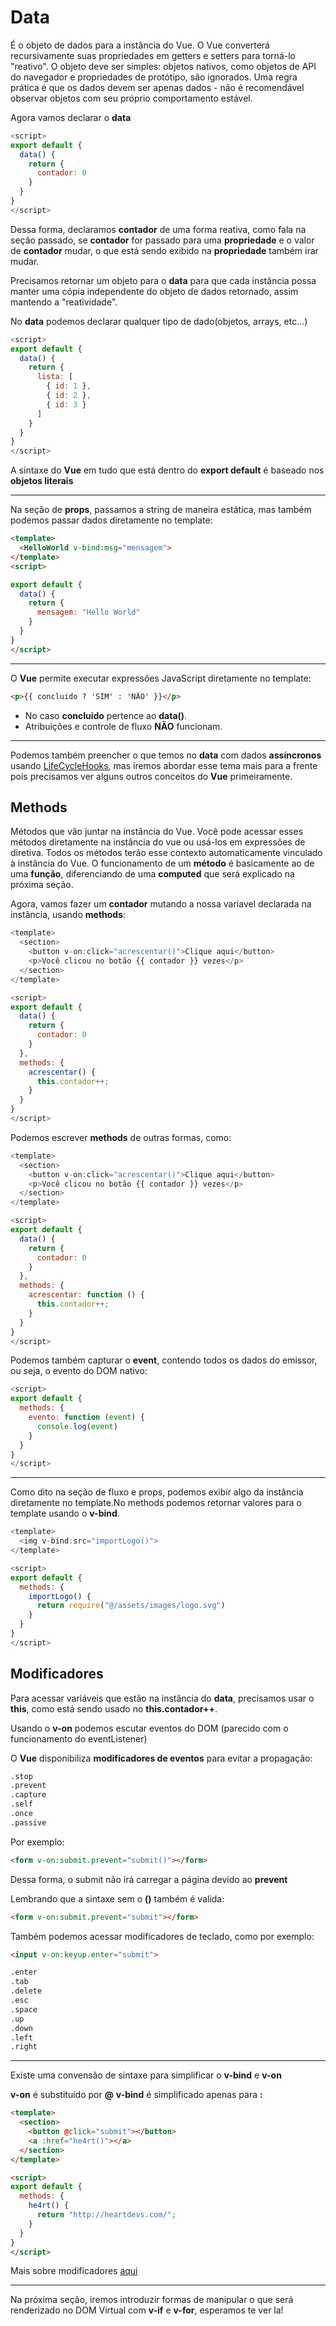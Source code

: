 # Data

É o objeto de dados para a instância do Vue. O Vue converterá recursivamente suas propriedades em getters e setters para torná-lo "reativo". O objeto deve ser simples: objetos nativos, como objetos de API do navegador e propriedades de protótipo, são ignorados. Uma regra prática é que os dados devem ser apenas dados - não é recomendável observar objetos com seu próprio comportamento estável.

Agora vamos declarar o **data**

```js
<script>
export default {
  data() {
    return {
      contador: 0
    }
  }
}
</script>
```

Dessa forma, declaramos **contador** de uma forma reativa, como fala na seção passado, se **contador** for passado para uma **propriedade** e o valor de **contador** mudar, o que está sendo exibido na **propriedade** também irar mudar.

Precisamos retornar um objeto para o **data** para que cada instância possa manter uma cópia independente do objeto de dados retornado, assim mantendo a "reatividade".

No **data** podemos declarar qualquer tipo de dado(objetos, arrays, etc...)

```js
<script>
export default {
  data() {
    return {
      lista: [
        { id: 1 },
        { id: 2 },
        { id: 3 }
      ]
    }
  }
}
</script>
```

A sintaxe do **Vue** em tudo que está dentro do **export default** é baseado nos **objetos literais**

---

Na seção de **props**, passamos a string de maneira estática, mas também podemos passar dados diretamente no template:

```html
<template>
  <HelloWorld v-bind:msg="mensagem">
</template>
<script>

export default {
  data() {
    return {
      mensagem: "Hello World"
    }
  }
}
</script>
```

---

O **Vue** permite executar expressões JavaScript diretamente no template:

```html
<p>{{ concluido ? 'SIM' : 'NÃO' }}</p>
```

* No caso **concluido** pertence ao **data()**.
* Atribuições e controle de fluxo **NÃO** funcionam.

---

Podemos também preencher o que temos no **data** com dados **assíncronos** usando [LifeCycleHooks](https://br.vuejs.org/v2/guide/instance.html#Diagrama-do-Ciclo-de-Vida), mas iremos abordar esse tema mais para a frente pois precisamos ver alguns outros conceitos do **Vue** primeiramente.

## Methods

Métodos que vão juntar na instância do Vue. Você pode acessar esses métodos diretamente na instância do vue ou usá-los em expressões de diretiva. Todos os métodos terão esse contexto automaticamente vinculado à instância do Vue. O funcionamento de um **método** é basicamente ao de uma **função**, diferenciando de uma **computed** que será explicado na próxima seção.

Agora, vamos fazer um **contador** mutando a nossa variavel declarada na instância, usando **methods**:

```js
<template>
  <section>
    <button v-on:click="acrescentar()">Clique aqui</button>
    <p>Você clicou no botão {{ contador }} vezes</p>
  </section>
</template>

<script>
export default {
  data() {
    return {
      contador: 0
    }
  },
  methods: {
    acrescentar() {
      this.contador++;
    }
  }
}
</script>
```

Podemos escrever **methods** de outras formas, como:

```js
<template>
  <section>
    <button v-on:click="acrescentar()">Clique aqui</button>
    <p>Você clicou no botão {{ contador }} vezes</p>
  </section>
</template>

<script>
export default {
  data() {
    return {
      contador: 0
    }
  },
  methods: {
    acrescentar: function () {
      this.contador++;
    }
  }
}
</script>
```
Podemos também capturar o **event**, contendo todos os dados do emissor, ou seja, o evento do DOM nativo:

```js
<script>
export default {
  methods: {
    evento: function (event) {
      console.log(event)
    }
  }
}
</script>
```

---

Como dito na seção de fluxo e props, podemos exibir algo da instância diretamente no template.No methods podemos retornar valores para o template usando o **v-bind**.

```js
<template>
  <img v-bind:src="importLogo()">
</template>

<script>
export default {
  methods: {
    importLogo() {
      return require("@/assets/images/logo.svg")
    }
  }
}
</script>
```

## Modificadores

Para acessar variáveis que estão na instância do **data**, precisamos usar o **this**, como está sendo usado no **this.contador++**.

Usando o **v-on** podemos escutar eventos do DOM (parecido com o funcionamento do eventListener) 

O **Vue** disponibiliza **modificadores de eventos** para evitar a propagação:

```html
.stop
.prevent
.capture
.self
.once
.passive
```

Por exemplo:

```html
<form v-on:submit.prevent="submit()"></form>
```

Dessa forma, o submit não irá carregar a página devido ao **prevent**


Lembrando que a sintaxe sem o **()** também é valida:

```html
<form v-on:submit.prevent="submit"></form>
```

Também podemos acessar modificadores de teclado, como por exemplo:

```html
<input v-on:keyup.enter="submit">
```

```html
.enter
.tab
.delete
.esc
.space
.up
.down
.left
.right
```

---

Existe uma convensão de sintaxe para simplificar o **v-bind** e **v-on**

**v-on** é substituido por **@**
**v-bind** é simplificado apenas para **:**

```html
<template>
  <section>
    <button @click="submit"></button>
    <a :href="he4rt()"></a>
  </section>
</template>

<script>
export default {
  methods: {
    he4rt() {
      return "http://heartdevs.com/";
    }
  }
}
</script>
```

Mais sobre modificadores [aqui](https://br.vuejs.org/v2/guide/events.html#Modificadores-de-Evento)

---

Na próxima seção, iremos introduzir formas de manipular o que será renderizado no DOM Virtual com **v-if** e **v-for**, esperamos te ver la!